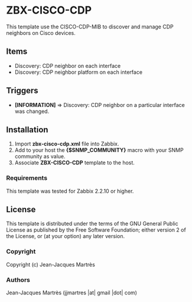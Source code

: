 ZBX-CISCO-CDP
==============

This template use the CISCO-CDP-MIB to discover and manage CDP neighbors on Cisco devices.

Items
-----

  * Discovery: CDP neighbor on each interface
  * Discovery: CDP neighbor platform on each interface

Triggers
--------

  * **[INFORMATION]** => Discovery: CDP neighbor on a particular interface was changed.

Installation
------------

1. Import **zbx-cisco-cdp.xml** file into Zabbix.
2. Add to your host the **{$SNMP_COMMUNITY}** macro with your SNMP community as value.
3. Associate **ZBX-CISCO-CDP** template to the host.
 
### Requirements

This template was tested for Zabbix 2.2.10 or higher.

License
-------

This template is distributed under the terms of the GNU General Public License as published by the Free Software Foundation; either version 2 of the License, or (at your option) any later version.

### Copyright

  Copyright (c) Jean-Jacques Martrès

### Authors
  
  Jean-Jacques Martrès
  (jjmartres |at| gmail |dot| com)
